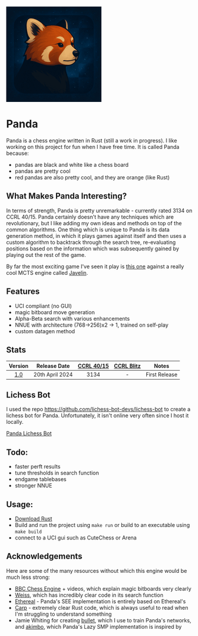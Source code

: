 ![](panda_logo_small.png)


# Panda
Panda is a chess engine written in Rust (still a work in progress). I like working on this project for fun when I have free time. It is called Panda because:
- pandas are black and white like a chess board
- pandas are pretty cool
- red pandas are also pretty cool, and they are orange (like Rust)

## What Makes Panda Interesting?

In terms of strength, Panda is pretty unremarkable - currently rated 3134 on CCRL 40/15. Panda certainly doesn't have any techniques which are revolutionary, but I like adding my own ideas and methods on top of the common algorithms. One thing which is unique to Panda is its data generation method, in which it plays games against itself and then uses a custom algorithm to backtrack through the search tree, re-evaluating positions based on the information which was subsequently gained by playing out the rest of the game.

By far the most exciting game I've seen it play is [this one](https://www.chess.com/analysis/library/22UV4Zu2Bg) against a really cool MCTS engine called [Javelin](https://github.com/TomaszJaworski777/Javelin).

## Features
- UCI compliant (no GUI)
- magic bitboard move generation
- Alpha-Beta search with various enhancements
- NNUE with architecture (768->256)x2 -> 1, trained on self-play
- custom datagen method

## Stats
|                           Version                            |     Release Date    | [CCRL 40/15](https://www.computerchess.org.uk/ccrl/4040/) | [CCRL Blitz](https://computerchess.org.uk/ccrl/404/) | Notes |
| :-----------------------------------------------------------:|:-------------------:|:----:|:----:|:---------------------------:|
| [1.0](https://github.com/all-c-a-p-s/Panda/releases/tag/1.0) |  20th    April 2024 | 3134 |  -   |       First Release         |

## Lichess Bot

I used the repo https://github.com/lichess-bot-devs/lichess-bot to create a lichess bot for Panda. Unfortunately, it isn't online very often since I host it locally.

[Panda Lichess Bot](https://lichess.org/@/RedPandaBot)

## Todo:
- faster perft results
- tune thresholds in search function
- endgame tablebases
- stronger NNUE

## Usage:
- [Download Rust](https://www.rust-lang.org/)
- Build and run the project using ```make run``` or build to an executable using ```make build```
- connect to a UCI gui such as CuteChess or Arena

## Acknowledgements
Here are some of the many resources without which this engine would be much less strong:
- [BBC Chess Engine](https://github.com/maksimKorzh/bbc) + videos, which explain magic bitboards very clearly
- [Weiss](https://github.com/TerjeKir/weiss), which has incredibly clear code in its search function
- [Ethereal](https://github.com/AndyGrant/Ethereal) - Panda's SEE implementation is entirely based on Ethereal's
- [Carp](https://github.com/dede1751/carp) - extremely clear Rust code, which is always useful to read when I'm struggling to understand something
- Jamie Whiting for creating [bullet](https://github.com/jw1912/bullet/tree/main), which I use to train Panda's networks, and [akimbo](https://github.com/jw1912/akimbo/tree/main), which Panda's Lazy SMP implementation is inspired by
